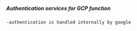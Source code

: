 ##### Authentication services for GCP function

    -authentication is handled internally by google 